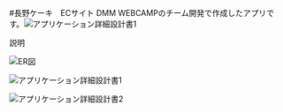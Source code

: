 #長野ケーキ　ECサイト
DMM WEBCAMPのチーム開発で作成したアプリです。![アプリケーション詳細設計書1](https://user-images.githubusercontent.com/66477050/111988432-d5c5f980-8b53-11eb-9335-479d33eded0d.jpg)

説明

![ER図](https://user-images.githubusercontent.com/66477050/111988866-68ff2f00-8b54-11eb-9a64-b167c0f64720.jpg)

![アプリケーション詳細設計書1](https://user-images.githubusercontent.com/66477050/111988873-6b618900-8b54-11eb-8ce1-89e0b3cce124.jpg)

![アプリケーション詳細設計書2](https://user-images.githubusercontent.com/66477050/111988885-6e5c7980-8b54-11eb-83e0-b26c822b0012.jpg)
